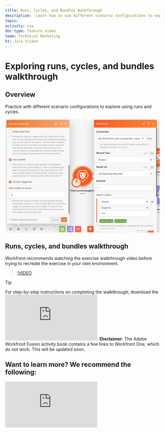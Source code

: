 ```yaml
---
title: Runs, Cycles, and Bundles Walkthrough
description:  Learn how to use different scenario configurations to explore using runs and cycles in [!DNL Adobe Workfront Fusion].
topic: 
activity: use
doc-type: feature video
team: Technical Marketing
kt: Jira ticket 
---
```

# Exploring runs, cycles, and bundles walkthrough

## Overview

Practice with different scenario configurations to explore using runs and cycles. 

![An image of runs and cycles settings](assets/execution-history-and-scheduling-6.png)

## Runs, cycles, and bundles walkthrough

Workfront recommends watching the exercise walkthrough video before trying to recreate the exercise in your own environment.

>[!VIDEO](https://video.tv.adobe.com/v/335286/?quality=12)

>[!TIP]
>
>For step-by-step instructions on completing the walkthrough, download the ![Adobe Workfront Fusion activity book](https://experienceleague.adobe.com/docs/workfront-learn/tutorials-workfront/fusion/adobe-workfront-fusion-activity-book.pdf). **Disclaimer**: The Adobe Workfront Fusion activity book contains a few links to Workfront One, which do not work. This will be updated soon.


## Want to learn more? We recommend the following:

![Workfront Fusion documentation](https://experienceleague.adobe.com/docs/workfront/using/adobe-workfront-fusion/workfront-fusion-2.html?lang=en)



